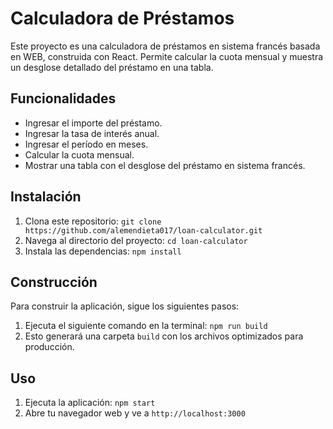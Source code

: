 # Calculadora de Préstamos

Este proyecto es una calculadora de préstamos en sistema francés basada en WEB, construida con React. Permite calcular la cuota mensual y muestra un desglose detallado del préstamo en una tabla.

## Funcionalidades

- Ingresar el importe del préstamo.
- Ingresar la tasa de interés anual.
- Ingresar el período en meses.
- Calcular la cuota mensual.
- Mostrar una tabla con el desglose del préstamo en sistema francés.

## Instalación

1. Clona este repositorio: `git clone https://github.com/alemendieta017/loan-calculator.git`
2. Navega al directorio del proyecto: `cd loan-calculator`
3. Instala las dependencias: `npm install`

## Construcción

Para construir la aplicación, sigue los siguientes pasos:

1. Ejecuta el siguiente comando en la terminal: `npm run build`
2. Esto generará una carpeta `build` con los archivos optimizados para producción.

## Uso

1. Ejecuta la aplicación: `npm start`
2. Abre tu navegador web y ve a `http://localhost:3000`
